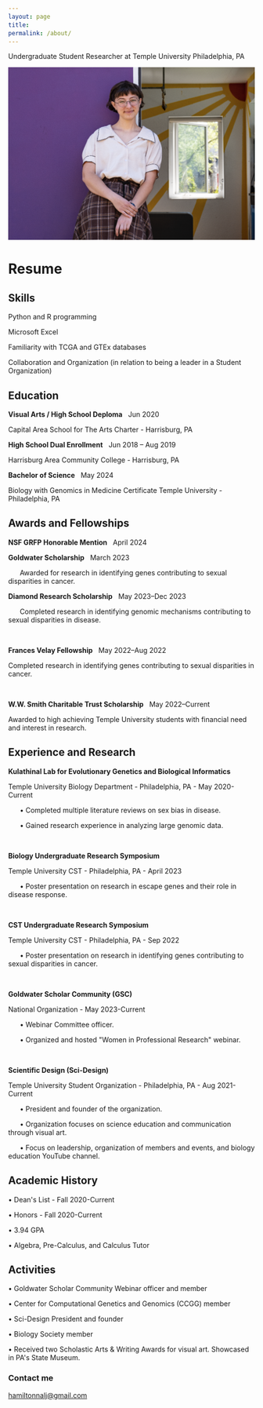 ```yaml
---
layout: page
title:  
permalink: /about/
---
```

Undergraduate Student Researcher at Temple University Philadelphia, PA

![_config.yml](/images/picture.png)

# Resume
## Skills  
Python and R programming

Microsoft Excel

Familiarity with TCGA and GTEx databases

Collaboration and Organization (in relation to being a leader in a Student Organization)

## Education 
__Visual Arts / High School Deploma__ &nbsp; Jun 2020

Capital Area School for The Arts Charter - Harrisburg, PA

__High School Dual Enrollment__ &nbsp; Jun 2018 – Aug 2019

Harrisburg Area Community College - Harrisburg, PA

__Bachelor of Science__ &nbsp; May 2024 

Biology with Genomics in Medicine Certificate
Temple University - Philadelphia, PA

## Awards and Fellowships 
__NSF GRFP Honorable Mention__ &nbsp; April 2024

__Goldwater Scholarship__ &nbsp; March 2023

&nbsp; &nbsp; &nbsp; Awarded for research in identifying genes contributing to sexual disparities in cancer.

__Diamond Research Scholarship__ &nbsp; May 2023–Dec 2023

&nbsp; &nbsp; &nbsp; Completed research in identifying genomic mechanisms contributing to sexual disparities in disease.
<p>&nbsp;</p>

__Frances Velay Fellowship__ &nbsp; May 2022–Aug 2022

Completed research in identifying genes contributing to sexual disparities in cancer. 
<p>&nbsp;</p>

__W.W. Smith Charitable Trust Scholarship__ &nbsp; May 2022–Current

Awarded to high achieving Temple University students with financial need and interest in research.

## Experience and Research 
__Kulathinal Lab for Evolutionary Genetics and Biological Informatics__

Temple University Biology Department - Philadelphia, PA - May 2020-Current

&nbsp; &nbsp; &nbsp; •	Completed multiple literature reviews on sex bias in disease. 

&nbsp; &nbsp; &nbsp; •	Gained research experience in analyzing large genomic data. 

<p>&nbsp;</p>

__Biology Undergraduate Research Symposium__ 

Temple University CST - Philadelphia, PA - April 2023

&nbsp; &nbsp; &nbsp; •	Poster presentation on research in escape genes and their role in disease response.

<p>&nbsp;</p>

__CST Undergraduate Research Symposium__

Temple University CST - Philadelphia, PA - Sep 2022

&nbsp; &nbsp; &nbsp; •	Poster presentation on research in identifying genes contributing to sexual disparities in cancer. 

<p>&nbsp;</p>

__Goldwater Scholar Community (GSC)__

National Organization - May 2023-Current

&nbsp; &nbsp; &nbsp; •	Webinar Committee officer.

&nbsp; &nbsp; &nbsp; •	Organized and hosted "Women in Professional Research" webinar.

<p>&nbsp;</p>

__Scientific Design (Sci-Design)__

Temple University Student Organization - Philadelphia, PA - Aug 2021-Current

&nbsp; &nbsp; &nbsp; •	President and founder of the organization. 

&nbsp; &nbsp; &nbsp; •	Organization focuses on science education and communication through visual art.

&nbsp; &nbsp; &nbsp; •	Focus on leadership, organization of members and events, and biology education YouTube channel.

## Academic History 

•	Dean's List - Fall 2020-Current 

•	Honors - Fall 2020-Current

•	3.94 GPA

•	Algebra, Pre-Calculus, and Calculus Tutor

## Activities  
•	Goldwater Scholar Community Webinar officer and member

•	Center for Computational Genetics and Genomics (CCGG) member 

•	Sci-Design President and founder

•	Biology Society member

•	Received two Scholastic Arts & Writing Awards for visual art. Showcased in PA's State Museum.

### Contact me

[hamiltonnalj@gmail.com](mailto:hamiltonnalj@gmail.com)
